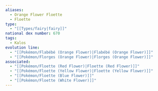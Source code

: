 ```yaml
---
aliases:
  - Orange Flower Floette
  - Floette
type:
  - "[[Types/fairy|fairy]]"
national dex number: 670
tags:
  - Kalos
evolution line:
  - "[[Pokémon/Flabébé (Orange Flower)|Flabébé (Orange Flower)]]"
  - "[[Pokémon/Florges (Orange Flower)|Florges (Orange Flower)]]"
associated:
  - "[[Pokémon/Floette (Red Flower)|Floette (Red Flower)]]"
  - "[[Pokémon/Floette (Yellow Flower)|Floette (Yellow Flower)]]"
  - "[[Pokémon/Floette (Blue Flower)]]"
  - "[[Pokémon/Floette (White Flower)]]"
---
```


